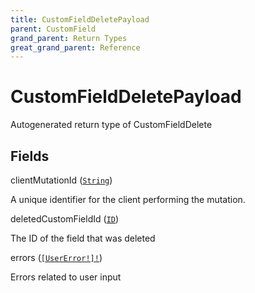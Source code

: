 ```yaml
---
title: CustomFieldDeletePayload
parent: CustomField
grand_parent: Return Types
great_grand_parent: Reference
---
```


# CustomFieldDeletePayload

Autogenerated return type of CustomFieldDelete

## Fields

<div class="field-entry ">
  <span id="client_mutation_id" class="field-name anchored">clientMutationId (<code><a href="/docs/reference/scalar/string">String</a></code>)</span>

  <div class="description-wrapper">
   <p>A unique identifier for the client performing the mutation.</p>

  </div>
</div>

<div class="field-entry ">
  <span id="deleted_custom_field_id" class="field-name anchored">deletedCustomFieldId (<code><a href="/docs/reference/scalar/id">ID</a></code>)</span>

  <div class="description-wrapper">
   <p>The ID of the field that was deleted</p>

  </div>
</div>

<div class="field-entry ">
  <span id="errors" class="field-name anchored">errors (<code><a href="/docs/reference/object/user_error">[UserError!]!</a></code>)</span>

  <div class="description-wrapper">
   <p>Errors related to user input</p>

  </div>
</div>


